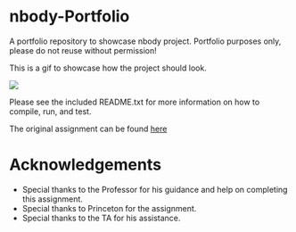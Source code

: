 # nbody-Portfolio
A portfolio repository to showcase nbody project. Portfolio purposes only, please do not reuse without permission!

This is a gif to showcase how the project should look.


![](https://media.giphy.com/media/3q3UsctPPpTXgV9LKz/giphy.gif)

Please see the included README.txt for more information on how to compile, run, and test.

The original assignment can be found [here](http://www.cs.princeton.edu/courses/archive/spr17/cos126/assignments/nbody.html)

# Acknowledgements
* Special thanks to the Professor for his guidance and help on completing this assignment.
* Special thanks to Princeton for the assignment.
* Special thanks to the TA for his assistance.
